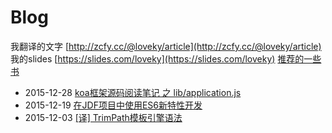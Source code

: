 # Blog

我翻译的文字 [http://zcfy.cc/@loveky/article](http://zcfy.cc/@loveky/article)      
我的slides [https://slides.com/loveky](https://slides.com/loveky)
[推荐的一些书](https://github.com/loveky/Blog/issues/4) 


- 2015-12-28 [koa框架源码阅读笔记 之 lib/application.js](https://github.com/loveky/Blog/issues/3)
- 2015-12-19 [在JDF项目中使用ES6新特性开发](https://github.com/loveky/Blog/issues/2)
- 2015-12-03 [[译] TrimPath模板引擎语法](https://github.com/loveky/Blog/issues/1)
